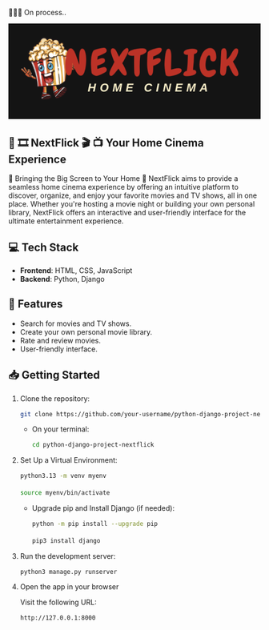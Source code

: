 👩🏽‍💻 On process..

![NextFlick Logo](https://github.com/Ploynpk/python-django-js-project-nextflick/blob/39692285d728cb4ccff9a27b824228080514d96e/static/assests/nextflick-logo.png)

## 🎥 🎞️ **NextFlick** 🎬 📺 Your Home Cinema Experience

🍿 Bringing the Big Screen to Your Home 🍿
NextFlick aims to provide a seamless home cinema experience by offering an intuitive platform to discover, organize, and enjoy your favorite movies and TV shows, all in one place. Whether you're hosting a movie night or building your own personal library, NextFlick offers an interactive and user-friendly interface for the ultimate entertainment experience.

## 💻 Tech Stack

- **Frontend**: HTML, CSS, JavaScript  
- **Backend**: Python, Django  


## 🚀 Features
- Search for movies and TV shows.
- Create your own personal movie library.
- Rate and review movies.
- User-friendly interface.


## 📥 Getting Started

1. Clone the repository:

    ```bash
    git clone https://github.com/your-username/python-django-project-nextflick.git
    ```
    - On your terminal:
         ```bash
         cd python-django-project-nextflick
         ```
     
2. Set Up a Virtual Environment:
   
    ```bash
    python3.13 -m venv myenv
    
    source myenv/bin/activate
    ```

    - Upgrade pip and Install Django (if needed):
        ```bash
        python -m pip install --upgrade pip
        
        pip3 install django
        ```

3. Run the development server:
   
    ```bash
    python3 manage.py runserver
    ```

4. Open the app in your browser

   Visit the following URL:
   
     ```bash
     http://127.0.0.1:8000
     ```

